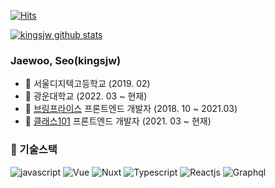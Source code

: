 [![Hits](https://hits.seeyoufarm.com/api/count/incr/badge.svg?url=https%3A%2F%2Fgithub.com%2Fkingsjw%2Fhit-counter&count_bg=%2379C83D&title_bg=%23555555&icon=&icon_color=%23E7E7E7&title=hits&edge_flat=false)](https://hits.seeyoufarm.com)

[![kingsjw github stats](https://github-readme-stats.vercel.app/api?username=kingsjw)](https://github.com/kingsjw)

### Jaewoo, Seo(kingsjw)

- :school: 서울디지텍고등학교 (2019. 02)
- :school: 광운대학교 (2022. 03 ~ 현재)
- :office: [브링프라이스](https://www.bringprice.com/) 프론트엔드 개발자 (2018. 10 ~ 2021.03)
- :office: [클래스101](https://class101.net/) 프론트엔드 개발자 (2021. 03 ~ 현재)

### 🔭 기술스택
![javascript](https://img.shields.io/badge/Javascript-F7DF1E?style=flat-square&logo=Javascript&logoColor=white)
![Vue](https://img.shields.io/badge/Vue-4FC08D?style=flat-square&logo=vue.js&logoColor=white)
![Nuxt](https://img.shields.io/badge/Nuxt-00C58E?style=flat-square&logo=Nuxt.js&logoColor=white)
![Typescript](https://img.shields.io/badge/Typescript-3178C6?style=flat-square&logo=Typescript&logoColor=white)
![Reactjs](https://img.shields.io/badge/Reactjs-61DAFB?style=flat-square&logo=React&logoColor=white)
![Graphql](https://img.shields.io/badge/Graphql-E434AA?style=flat-square&logo=Graphql&logoColor=white)
